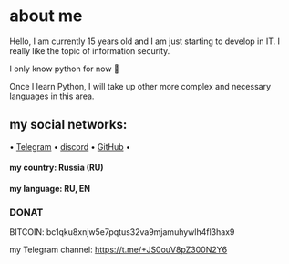 # **about me**

Hello, I am currently 15 years old and I am just starting to develop in IT. I really like the topic of information security. 

I only know python for now 🥲 

Once I learn Python, I will take up other more complex and necessary languages in this area.
## my social networks:

• [Telegram](https://t.me/have_rely_on_me)
• [discord](https://discord.com/invite/gCARbKZz)
• [GitHub](https://GitHub.com/haverelyonme)
•

#### my country: Russia (RU)
#### my language: RU, EN

### DONAT

BITCOIN: bc1qku8xnjw5e7pqtus32va9mjamuhywlh4fl3hax9


my Telegram channel: https://t.me/+JS0ouV8pZ300N2Y6






